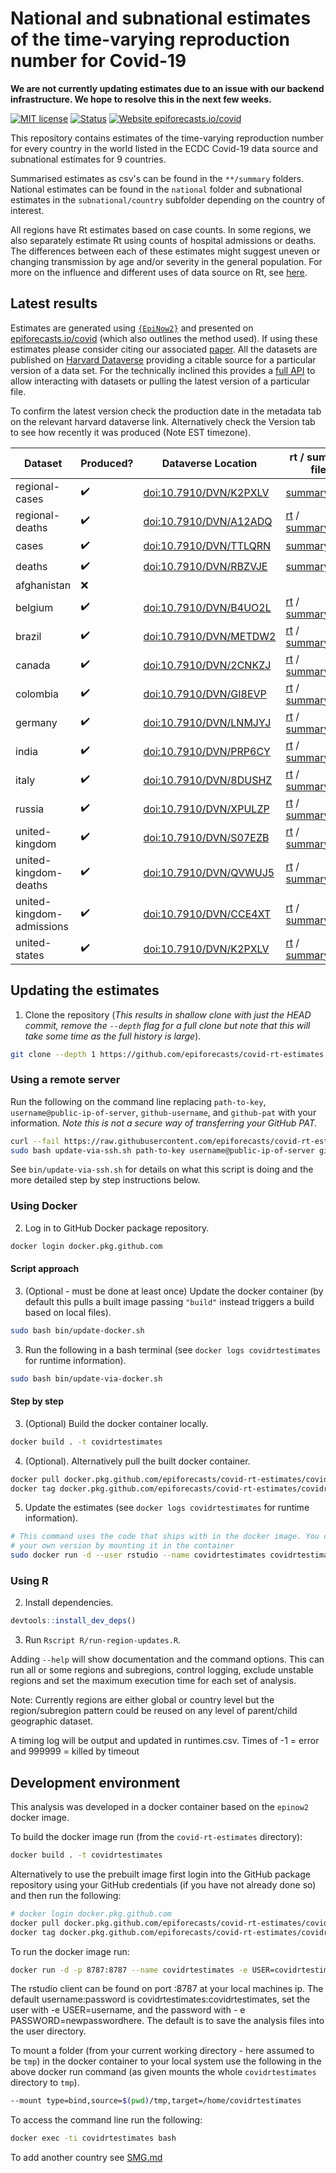 
# National and subnational estimates of the time-varying reproduction number for Covid-19

**We are not currently updating estimates due to an issue with our backend infrastructure. We hope to resolve this in the next few weeks.**

[![MIT license](https://img.shields.io/badge/License-MIT-blue.svg)](https://lbesson.mit-license.org/) [![Status](https://img.shields.io/badge/Status-csv-yellow.svg)](https://github.com/epiforecasts/covid-rt-estimates/blob/master/status.csv) [![Website epiforecasts.io/covid](https://img.shields.io/website-up-down-green-red/https/epiforecasts.io/covid/)](https://epiforecasts.io/covid/) 

This repository contains estimates of the time-varying reproduction number for every country in the world listed in the ECDC Covid-19 data source and subnational estimates for 9 countries. 

Summarised estimates as csv's can be found in the `**/summary` folders. National estimates can be found in the `national` folder and subnational estimates in the `subnational/country` subfolder depending on the country of interest. 

All regions have Rt estimates based on case counts. In some regions, we also separately estimate Rt using counts of hospital admissions or deaths. The differences between each of these estimates might suggest uneven or changing transmission by age and/or severity in the general population. For more on the influence and different uses of data source on Rt, see [here](https://github.com/epiforecasts/rt-comparison-uk-public).

## Latest results
Estimates are generated using [`{EpiNow2}`](https://epiforecasts.io/EpiNow2/) and presented on [epiforecasts.io/covid](https://epiforecasts.io/covid) (which also outlines the method used). If using these estimates please consider citing our associated [paper](https://wellcomeopenresearch.org/articles/5-112). All the datasets are published on [Harvard Dataverse](https://dataverse.harvard.edu/dataverse/covid-rt) providing a citable source for a particular version of a data set. For the technically inclined this provides a [full API](https://guides.dataverse.org/en/latest/api/dataaccess.html) to allow interacting with datasets or pulling the latest version of a particular file.


To confirm the latest version check the production date in the metadata tab on the relevant harvard dataverse link. Alternatively check the Version tab to see how recently it was produced (Note EST timezone).

| Dataset | Produced? | Dataverse Location |  rt / summary files |
|---------|-----------|--------------------|---------------------|
| regional-cases | :heavy_check_mark: | [doi:10.7910/DVN/K2PXLV](https://dataverse.harvard.edu/dataset.xhtml?persistentId=doi:10.7910/DVN/K2PXLV ) | [summary_table](https://dataverse.harvard.edu/api/access/datafile/4159967?format=original&gbrecs=true) |
| regional-deaths | :heavy_check_mark: | [doi:10.7910/DVN/A12ADQ](https://dataverse.harvard.edu/dataset.xhtml?persistentId=doi:10.7910/DVN/A12ADQ ) | [rt](https://dataverse.harvard.edu/api/access/datafile/4159096?format=original&gbrecs=true) / [summary_table](https://dataverse.harvard.edu/api/access/datafile/4158354?format=original&gbrecs=true) |
| cases | :heavy_check_mark: | [doi:10.7910/DVN/TTLQRN](https://dataverse.harvard.edu/dataset.xhtml?persistentId=doi:10.7910/DVN/TTLQRN ) | [summary_table](https://dataverse.harvard.edu/api/access/datafile/4158624?format=original&gbrecs=true) |
| deaths | :heavy_check_mark: | [doi:10.7910/DVN/RBZVJE](https://dataverse.harvard.edu/dataset.xhtml?persistentId=doi:10.7910/DVN/RBZVJE ) | [summary_table](https://dataverse.harvard.edu/api/access/datafile/4159803?format=original&gbrecs=true) |
| afghanistan | :x: |  | |
| belgium | :heavy_check_mark: | [doi:10.7910/DVN/B4UO2L](https://dataverse.harvard.edu/dataset.xhtml?persistentId=doi:10.7910/DVN/B4UO2L ) | [rt](https://dataverse.harvard.edu/api/access/datafile/4158650?format=original&gbrecs=true) / [summary_table](https://dataverse.harvard.edu/api/access/datafile/4158652?format=original&gbrecs=true) |
| brazil | :heavy_check_mark: | [doi:10.7910/DVN/METDW2](https://dataverse.harvard.edu/dataset.xhtml?persistentId=doi:10.7910/DVN/METDW2 ) | [rt](https://dataverse.harvard.edu/api/access/datafile/4159119?format=original&gbrecs=true) / [summary_table](https://dataverse.harvard.edu/api/access/datafile/4159121?format=original&gbrecs=true) |
| canada | :heavy_check_mark: | [doi:10.7910/DVN/2CNKZJ](https://dataverse.harvard.edu/dataset.xhtml?persistentId=doi:10.7910/DVN/2CNKZJ ) | [rt](https://dataverse.harvard.edu/api/access/datafile/4159130?format=original&gbrecs=true) / [summary_table](https://dataverse.harvard.edu/api/access/datafile/4159132?format=original&gbrecs=true) |
| colombia | :heavy_check_mark: | [doi:10.7910/DVN/GI8EVP](https://dataverse.harvard.edu/dataset.xhtml?persistentId=doi:10.7910/DVN/GI8EVP ) | [rt](https://dataverse.harvard.edu/api/access/datafile/4159143?format=original&gbrecs=true) / [summary_table](https://dataverse.harvard.edu/api/access/datafile/4159145?format=original&gbrecs=true) |
| germany | :heavy_check_mark: | [doi:10.7910/DVN/LNMJYJ](https://dataverse.harvard.edu/dataset.xhtml?persistentId=doi:10.7910/DVN/LNMJYJ ) | [rt](https://dataverse.harvard.edu/api/access/datafile/4159156?format=original&gbrecs=true) / [summary_table](https://dataverse.harvard.edu/api/access/datafile/4159158?format=original&gbrecs=true) |
| india | :heavy_check_mark: | [doi:10.7910/DVN/PRP6CY](https://dataverse.harvard.edu/dataset.xhtml?persistentId=doi:10.7910/DVN/PRP6CY ) | [rt](https://dataverse.harvard.edu/api/access/datafile/4152410?format=original&gbrecs=true) / [summary_table](https://dataverse.harvard.edu/api/access/datafile/4152412?format=original&gbrecs=true) |
| italy | :heavy_check_mark: | [doi:10.7910/DVN/8DUSHZ](https://dataverse.harvard.edu/dataset.xhtml?persistentId=doi:10.7910/DVN/8DUSHZ ) | [rt](https://dataverse.harvard.edu/api/access/datafile/4159167?format=original&gbrecs=true) / [summary_table](https://dataverse.harvard.edu/api/access/datafile/4159169?format=original&gbrecs=true) |
| russia | :heavy_check_mark: | [doi:10.7910/DVN/XPULZP](https://dataverse.harvard.edu/dataset.xhtml?persistentId=doi:10.7910/DVN/XPULZP ) | [rt](https://dataverse.harvard.edu/api/access/datafile/4157566?format=original&gbrecs=true) / [summary_table](https://dataverse.harvard.edu/api/access/datafile/4157567?format=original&gbrecs=true) |
| united-kingdom | :heavy_check_mark: | [doi:10.7910/DVN/S07EZB](https://dataverse.harvard.edu/dataset.xhtml?persistentId=doi:10.7910/DVN/S07EZB ) | [rt](https://dataverse.harvard.edu/api/access/datafile/4159749?format=original&gbrecs=true) / [summary_table](https://dataverse.harvard.edu/api/access/datafile/4159752?format=original&gbrecs=true) |
| united-kingdom-deaths | :heavy_check_mark: | [doi:10.7910/DVN/QVWUJ5](https://dataverse.harvard.edu/dataset.xhtml?persistentId=doi:10.7910/DVN/QVWUJ5 ) | [rt](https://dataverse.harvard.edu/api/access/datafile/4150553?format=original&gbrecs=true) / [summary_table](https://dataverse.harvard.edu/api/access/datafile/4150555?format=original&gbrecs=true) |
| united-kingdom-admissions | :heavy_check_mark: | [doi:10.7910/DVN/CCE4XT](https://dataverse.harvard.edu/dataset.xhtml?persistentId=doi:10.7910/DVN/CCE4XT ) | [rt](https://dataverse.harvard.edu/api/access/datafile/4159813?format=original&gbrecs=true) / [summary_table](https://dataverse.harvard.edu/api/access/datafile/4159815?format=original&gbrecs=true) |
| united-states | :heavy_check_mark: | [doi:10.7910/DVN/K2PXLV](https://dataverse.harvard.edu/dataset.xhtml?persistentId=doi:10.7910/DVN/BZ7FPH ) | [rt](https://dataverse.harvard.edu/api/access/datafile/4159832?format=original&gbrecs=true) / [summary_table](https://dataverse.harvard.edu/api/access/datafile/4159834?format=original&gbrecs=true) |

## Updating the estimates

1. Clone the repository (*This results in shallow clone with just the HEAD commit, remove the `--depth` flag for a full clone but note that this will take some time as the full history is large*).

```bash
git clone --depth 1 https://github.com/epiforecasts/covid-rt-estimates.git
```

### Using a remote server

Run the following on the command line replacing `path-to-key`, `username@public-ip-of-server`, `github-username`, and `github-pat` with your information. *Note this is not a secure way of transferring your GitHub PAT.*

```bash
curl --fail https://raw.githubusercontent.com/epiforecasts/covid-rt-estimates/master/bin/update-via-ssh.sh > update-via-ssh.sh
sudo bash update-via-ssh.sh path-to-key username@public-ip-of-server github-username github-pat
```

See `bin/update-via-ssh.sh` for details on what this script is doing and the more detailed step by step instructions below.

### Using Docker

2. Log in to GitHub Docker package repository.

```bash
docker login docker.pkg.github.com
```

#### Script approach


3. (Optional - must be done at least once) Update the docker container (by default this pulls a built image passing `"build"` instead triggers a build based on local files).

```bash
sudo bash bin/update-docker.sh
```

3. Run the following in a bash terminal (see `docker logs covidrtestimates` for runtime information).

```bash
sudo bash bin/update-via-docker.sh
```

#### Step by step


3. (Optional) Build the docker container locally.

```bash
docker build . -t covidrtestimates
```

4. (Optional). Alternatively pull the built docker container.

```bash
docker pull docker.pkg.github.com/epiforecasts/covid-rt-estimates/covidrtestimates:latest
docker tag docker.pkg.github.com/epiforecasts/covid-rt-estimates/covidrtestimates:latest covidrtestimates
```

5. Update the estimates (see `docker logs covidrtestimates` for runtime information).

```bash
# This command uses the code that ships with in the docker image. You can use
# your own version by mounting it in the container
sudo docker run -d --user rstudio --name covidrtestimates covidrtestimates /bin/bash bin/update-estimates.sh
```


### Using R

2. Install dependencies.

```r
devtools::install_dev_deps()
```

3.  Run `Rscript R/run-region-updates.R`. 

   Adding `--help` will show documentation and the command options. This can run all or some regions and subregions, control logging, exclude unstable regions and set the maximum execution time for each set of analysis.
   
   Note: Currently regions are either global or country level but the region/subregion pattern could be reused on any level of parent/child geographic dataset.
   
   A timing log will be output and updated in runtimes.csv. Times of -1 = error and 999999 = killed by timeout

## Development environment

This analysis was developed in a docker container based on the `epinow2` docker image.

To build the docker image run (from the `covid-rt-estimates` directory):

``` bash
docker build . -t covidrtestimates
```

Alternatively to use the prebuilt image first login into the GitHub package repository using your GitHub credentials (if you have not already done so) and then run the following:

```bash
# docker login docker.pkg.github.com
docker pull docker.pkg.github.com/epiforecasts/covid-rt-estimates/covidrtestimates:latest
docker tag docker.pkg.github.com/epiforecasts/covid-rt-estimates/covidrtestimates:latest covidrtestimates
```
To run the docker image run:

``` bash
docker run -d -p 8787:8787 --name covidrtestimates -e USER=covidrtestimates -e PASSWORD=covidrtestimates covidrtestimates
```

The rstudio client can be found on port :8787 at your local machines ip.
The default username:password is covidrtestimates:covidrtestimates, set the user with -e
USER=username, and the password with - e PASSWORD=newpasswordhere. The
default is to save the analysis files into the user directory.

To mount a folder (from your current working directory - here assumed to
be `tmp`) in the docker container to your local system use the following
in the above docker run command (as given mounts the whole `covidrtestimates`
directory to `tmp`).

``` bash
--mount type=bind,source=$(pwd)/tmp,target=/home/covidrtestimates
```

To access the command line run the following:

``` bash
docker exec -ti covidrtestimates bash
```
To add another country see [SMG.md](./SMG.md)
